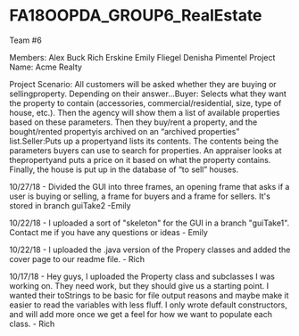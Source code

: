 # FA18OOPDA_GROUP6_RealEstate

Team #6 

Members:  Alex Buck
          Rich Erskine
          Emily Fliegel
          Denisha Pimentel
Project Name:
          Acme Realty

Project Scenario:
          All customers will be asked whether they are buying or sellingproperty. Depending on their answer...Buyer: Selects what they want the property to contain (accessories, commercial/residential, size, type of house, etc.). Then the agency will show them a list of available properties based on these parameters. Then they buy/rent a property, and the bought/rented propertyis archived on an “archived properties” list.Seller:Puts up a propertyand lists its contents. The contents being the parameters buyers can use to search for properties. An appraiser looks at thepropertyand puts a price on it based on what the property contains. Finally, the house is put up in the database of “to sell” houses.

10/27/18 - Divided the GUI into three frames, an opening frame that asks if a user is buying or selling, a frame for buyers and a frame for sellers. It's stored in branch guiTake2 -Emily 

10/22/18 - I uploaded a sort of "skeleton" for the GUI in a branch "guiTake1". Contact me if you have any questions or ideas - Emily

10/22/18 - I uploaded the .java version of the Propery classes and added the cover page to our readme file. - Rich

10/17/18 - Hey guys, I uploaded the Property class and subclasses I was working on. They need work, but they should 
give us a starting point. I wanted their toStrings to be basic for file output reasons and maybe make it easier to
read the variables with less fluff. I only wrote default constructors, and will add more once we get a feel for how we 
want to populate each class. - Rich
